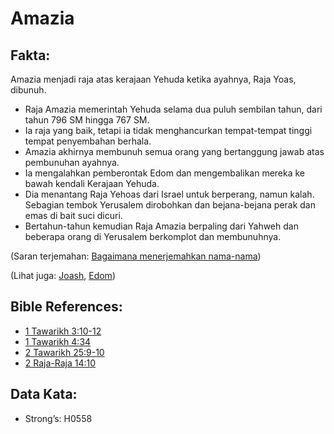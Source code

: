 # Amazia

## Fakta:

Amazia menjadi raja atas kerajaan Yehuda ketika ayahnya, Raja Yoas, dibunuh.

* Raja Amazia memerintah Yehuda selama dua puluh sembilan tahun, dari tahun 796 SM hingga 767 SM.
 * Ia raja yang baik, tetapi ia tidak menghancurkan tempat-tempat tinggi tempat penyembahan berhala.
 * Amazia akhirnya membunuh semua orang yang bertanggung jawab atas pembunuhan ayahnya.
 * Ia mengalahkan pemberontak Edom dan mengembalikan mereka ke bawah kendali Kerajaan Yehuda.
 * Dia menantang Raja Yehoas dari Israel untuk berperang, namun kalah.  Sebagian tembok Yerusalem dirobohkan dan bejana-bejana perak dan emas di bait suci dicuri.
 * Bertahun-tahun kemudian Raja Amazia berpaling dari Yahweh dan beberapa orang di Yerusalem berkomplot dan membunuhnya.

(Saran terjemahan: [Bagaimana menerjemahkan nama-nama](rc://en/ta/man/translate/translate-names))

(Lihat juga: [Joash](../names/joash.md), [Edom](../names/edom.md))

## Bible References:

* [1 Tawarikh 3:10-12](rc://en/tn/help/1ch/03/10)
* [1 Tawarikh 4:34](rc://en/tn/help/1ch/04/34)
* [2 Tawarikh 25:9-10](rc://en/tn/help/2ch/25/09)
* [2 Raja-Raja 14:10](rc://en/tn/help/2ki/14/10)

## Data Kata:

* Strong’s: H0558
